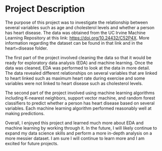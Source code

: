 # Project Description
The purpose of this project was to investigate the relationship between several variables such as age and cholesterol levels and whether a person has heart disease. The data was obtained from the UC Irvine Machine Learning Repository at this link: https://doi.org/10.24432/C52P4X. More information regarding the dataset can be found in that link and in the heart+disease folder.

The first part of the project involved cleaning the data so that it would be ready for exploratory data analysis (EDA) and machine learning. Once the data was cleaned, EDA was performed to look at the data in more detail. The data revealed different relationships on several variables that are linked to heart linked such as maximum heart rate during exercise and some variables were not linked to heart disease such as cholesterol levels.

The second part of the project involved using machine learning algorithms including K-nearest neighbors, support vector machine, and random forest classifiers to predict whether a person has heart disease based on several variables. Each machine learning algorithm performed reasonably well at making predictions.

Overall, I enjoyed this project and learned much more about EDA and machine learning by working through it. In the future, I will likely continue to expand my data science skills and perform a more in-depth analysis on a more messier dataset. I am sure I will continue to learn more and I am excited for future projects.
